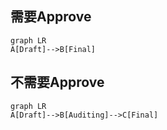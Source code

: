 ## 需要Approve
```mermaid
graph LR
A[Draft]-->B[Final]
```

## 不需要Approve
```mermaid
graph LR
A[Draft]-->B[Auditing]-->C[Final]
```